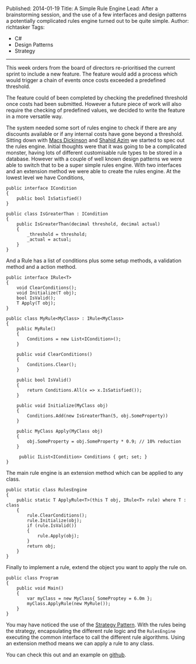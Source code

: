 Published: 2014-01-19
Title: A Simple Rule Engine
Lead: After a brainstorming session, and the use of a few interfaces and design patterns a potentially complicated rules engine turned out to be quite simple.
Author: richtasker
Tags:
  - C#
  - Design Patterns
  - Strategy
---
This week orders from the board of directors re-prioritised the current sprint to include a new feature. The feature would add a process which would trigger a chain of events once costs exceeded a predefined threshold. 
  
The feature could of been completed by checking the predefined threshold once costs had been submitted. However a future piece of work will also require the checking of predefined values, we decided to write the feature in a more versatile way.
  
The system needed some sort of rules engine to check if there are any discounts available or if any internal costs have gone beyond a threshold. Sitting down with [Macs Dickinson](http://www.macsdickinson.com) and [Shahid Azim](http://hexona.com/) we started to spec out the rules engine. Initial thoughts were that it was going to be a complicated monster, having lots of different customisable rule types to be stored in a database.
However with a couple of well known design patterns we were able to switch that to be a super simple rules engine. With two interfaces and an extension method we were able to create the rules engine. At the lowest level we have Conditions,
  
    public interface ICondition
    {
        public bool IsSatisfied()
    }
  
    public class IsGreaterThan : ICondition
    {
        public IsGreaterThan(decimal threshold, decimal actual)
        {
            _threshold = threshold;
            _actual = actual;
        }
    }
  
And a Rule has a list of conditions plus some setup methods, a validation method and a action method.
  
    public interface IRule<T>
    {
        void ClearConditions();
        void Initialize(T obj);
        bool IsValid();
        T Apply(T obj);
    }
  
    public class MyRule<MyClass> : IRule<MyClass>
    {
        public MyRule()
        {
            Conditions = new List<ICondition>();
        }
  
        public void ClearConditions()
        {
            Conditions.Clear();
        }
  
        public bool IsValid()
        {
            return Conditions.All(x => x.IsSatisfied());
        }
  
        public void Initialize(MyClass obj)
        {
            Conditions.Add(new IsGreaterThan(5, obj.SomeProperty))
        }
  
        public MyClass Apply(MyClass obj)
        {
            obj.SomeProperty = obj.SomeProperty * 0.9; // 10% reduction
        }
  		
         public IList<ICondition> Conditions { get; set; }
    }
  	
The main rule engine is an extension method which can be applied to any class.
  
    public static class RulesEngine
    {
        public static T ApplyRule<T>(this T obj, IRule<T> rule) where T : class
        {
            rule.ClearConditions();
            rule.Initialize(obj);
            if (rule.IsValid())
            {
                rule.Apply(obj);
            }
            return obj;
        }
    }
  
Finally to implement a rule, extend the object you want to apply the rule on.
  
    public class Program
    {
        public void Main()
        {
            var myClass = new MyClass{ SomeProptey = 6.0m };
            myClass.ApplyRule(new MyRule());
        }
    }
  	
You may have noticed the use of the [Strategy Pattern](http://www.oodesign.com/strategy-pattern.html). With the rules being the strategy, encapsulating the different rule logic and the `RulesEngine` executing the common interface to call the different rule algorithms. Using an extension method means we can apply a rule to any class.
  
You can check this out and an example on [github](https://github.com/ritasker/SuperSimple.RulesEngine).
